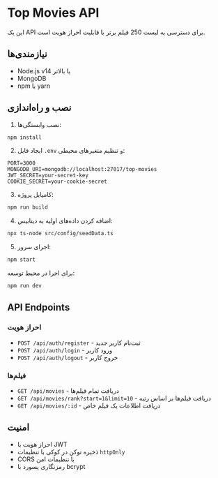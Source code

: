# Top Movies API

این یک API برای دسترسی به لیست 250 فیلم برتر با قابلیت احراز هویت است.

## نیازمندی‌ها

-   Node.js v14 یا بالاتر
-   MongoDB
-   npm یا yarn

## نصب و راه‌اندازی

1. نصب وابستگی‌ها:

```bash
npm install
```

2. ایجاد فایل `.env` و تنظیم متغیرهای محیطی:

```
PORT=3000
MONGODB_URI=mongodb://localhost:27017/top-movies
JWT_SECRET=your-secret-key
COOKIE_SECRET=your-cookie-secret
```

3. کامپایل پروژه:

```bash
npm run build
```

4. اضافه کردن داده‌های اولیه به دیتابیس:

```bash
npx ts-node src/config/seedData.ts
```

5. اجرای سرور:

```bash
npm start
```

برای اجرا در محیط توسعه:

```bash
npm run dev
```

## API Endpoints

### احراز هویت

-   `POST /api/auth/register` - ثبت‌نام کاربر جدید
-   `POST /api/auth/login` - ورود کاربر
-   `POST /api/auth/logout` - خروج کاربر

### فیلم‌ها

-   `GET /api/movies` - دریافت تمام فیلم‌ها
-   `GET /api/movies/rank?start=1&limit=10` - دریافت فیلم‌ها بر اساس رتبه
-   `GET /api/movies/:id` - دریافت اطلاعات یک فیلم خاص

## امنیت

-   احراز هویت با JWT
-   ذخیره توکن در کوکی با تنظیمات `httpOnly`
-   CORS با تنظیمات امن
-   رمزنگاری پسورد با bcrypt
